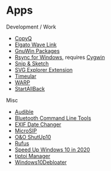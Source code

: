 # Apps

Development / Work

- [CopyQ](https://github.com/hluk/CopyQ/releases)
- [Elgato Wave Link](https://www.elgato.com/en/downloads)
- [GnuWin Packages](http://gnuwin32.sourceforge.net/packages.html)
- [Rsync for Windows](https://www.itefix.net/cwrsync), requires [Cygwin](https://www.cygwin.com/)
- [Snip & Sketch](https://www.microsoft.com/en-us/p/snip-sketch/9mz95kl8mr0l)
- [SVG Explorer Extension](https://github.com/maphew/svg-explorer-extension/releases)
- [Timeular](https://timeular.com/download/)
- [WARP](https://1.1.1.1/)
- [StartAllBack](https://www.startallback.com/)

Misc

- [Audible](https://www.microsoft.com/de-de/p/audible-horbuch-und-horspiel-app/9wzdncrfj1cr?activetab=pivot:overviewtab)
- [Bluetooth Command Line Tools](https://bluetoothinstaller.com/bluetooth-command-line-tools)
- [EXIF Date Changer](https://www.relliksoftware.com/exifdatechanger/)
- [MicroSIP](https://www.microsip.org/downloads)
- [O&O ShutUp10](https://www.oo-software.com/de/shutup10)
- [Rufus](https://rufus.ie/en_US/)
- [Speed Up Windows 10 in 2020](https://www.youtube.com/watch?v=8E6OT_QcHaU)
- [tiptoi Manager](https://www.ravensburger.de/entdecken/ravensburger-marken/tiptoi/tiptoi-manager/index.html)
- [Windows10Debloater](https://github.com/Sycnex/Windows10Debloater)
